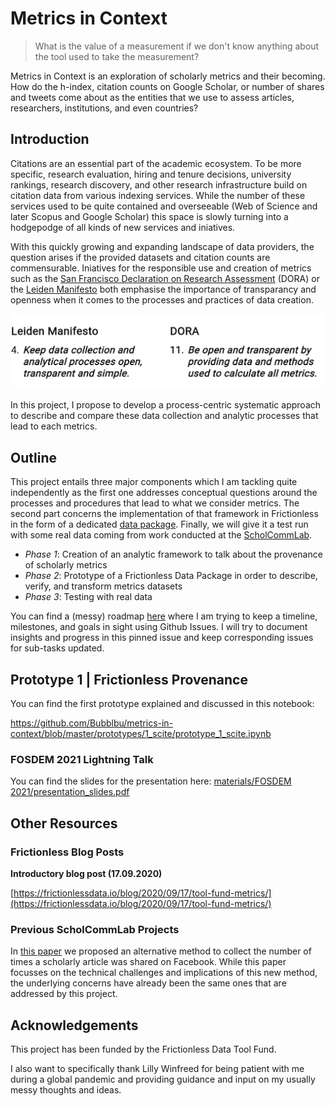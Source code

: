 # Metrics in Context

> What is the value of a measurement if we don't know anything about the tool used to take the measurement?

Metrics in Context is an exploration of scholarly metrics and their becoming. How do the h-index, citation counts on Google Scholar, or number of shares and tweets come about as the entities that we use to assess articles, researchers, institutions, and even countries?

## Introduction

Citations are an essential part of the academic ecosystem. To be more specific, research evaluation, hiring and tenure decisions, university rankings, research discovery, and other research infrastructure build on citation data from various indexing services. While the number of these services used to be quite contained and overseeable (Web of Science and later Scopus and Google Scholar) this space is slowly turning into a hodgepodge of all kinds of new services and iniatives.

With this quickly growing and expanding landscape of data providers, the question arises if the provided datasets and citation counts are commensurable. Iniatives for the responsible use and creation of metrics such as the [San Francisco Declaration on Research Assessment](https://sfdora.org/) (DORA) or the [Leiden Manifesto](http://www.leidenmanifesto.org/) both emphasise the importance of transparancy and openness when it comes to the processes and practices of data creation.

![responsible_research](materials/assets/rrm.png)

In this project, I propose to develop a process-centric systematic approach to describe and compare these data collection and analytic processes that lead to each metrics.

## Outline

This project entails three major components which I am tackling quite independently as the first one addresses conceptual questions around the processes and procedures that lead to what we consider metrics. The second part concerns the implementation of that framework in Frictionless in the form of a dedicated [data package](https://specs.frictionlessdata.io/data-package/). Finally, we will give it a test run with some real data coming from work conducted at the [ScholCommLab](https://scholcommlab.ca).

- *Phase 1*: Creation of an analytic framework to talk about the provenance of scholarly metrics 
- *Phase 2*: Prototype of a Frictionless Data Package in order to describe, verify, and transform metrics datasets
- *Phase 3*: Testing with real data

You can find a (messy) roadmap [here](https://github.com/Bubblbu/metrics-in-context/issues/2) where I am trying to keep a timeline, milestones, and goals in sight using Github Issues. I will try to document insights and progress in this pinned issue and keep corresponding issues for sub-tasks updated.

## Prototype 1 | Frictionless Provenance

You can find the first prototype explained and discussed in this notebook:

https://github.com/Bubblbu/metrics-in-context/blob/master/prototypes/1_scite/prototype_1_scite.ipynb

### FOSDEM 2021 Lightning Talk

You can find the slides for the presentation here: [materials/FOSDEM 2021/presentation_slides.pdf](https://github.com/Bubblbu/metrics-in-context/blob/master/materials/FOSDEM%202021/presentation_slides.pdf)

## Other Resources

### Frictionless Blog Posts

**Introductory blog post (17.09.2020)**

[https://frictionlessdata.io/blog/2020/09/17/tool-fund-metrics/](https://frictionlessdata.io/blog/2020/09/17/tool-fund-metrics/)

### Previous ScholCommLab Projects

In [this paper](https://www.mitpressjournals.org/doi/full/10.1162/qss_a_00044) we proposed an alternative method to collect the number of times a scholarly article was shared on Facebook. While this paper focusses on the technical challenges and implications of this new method, the underlying concerns have already been the same ones that are addressed by this project.

## Acknowledgements

This project has been funded by the Frictionless Data Tool Fund.

I also want to specifically thank Lilly Winfreed for being patient with me during a global pandemic and providing guidance and input on my usually messy thoughts and ideas.